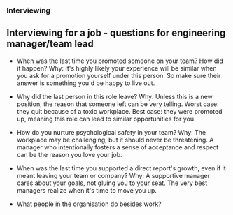 ### Interviewing

## Interviewing for a job - questions for engineering manager/team lead
- When was the last time you promoted someone on your team? How did it happen?
Why: It's highly likely your experience will be similar when you ask for a promotion yourself under this person. So make sure their answer is something you'd be happy to live out.

- Why did the last person in this role leave?
Why: Unless this is a new position, the reason that someone left can be very telling. Worst case: they quit because of a toxic workplace. Best case: they were promoted up, meaning this role can lead to similar opportunities for you.

- How do you nurture psychological safety in your team?
Why: The workplace may be challenging, but it should never be threatening. A manager who intentionally fosters a sense of acceptance and respect can be the reason you love your job.

- When was the last time you supported a direct report's growth, even if it meant leaving your team or company?
Why: A supportive manager cares about your goals, not gluing you to your seat. The very best managers realize when it's time to move you up.

- What people in the organisation do besides work?
